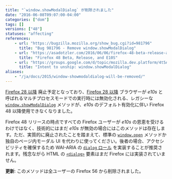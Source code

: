 ```yaml
---
title: "`window.showModalDialog` が削除されました"
date: "2016-06-08T09:07:00-04:00"
categories: ["dom"]
tags: []
versions: ["48"]
statuses: "affecting"
references:
    - url: "https://bugzilla.mozilla.org/show_bug.cgi?id=981796"
      title: "Bug 981796 - Remove window.showModalDialog"
    - url: "https://asadotzler.com/2016/06/06/firefox-48-beta-release-and-e10s/"
      title: "Firefox 48 Beta, Release, and E10S"
    - url: "https://groups.google.com/d/topic/mozilla.dev.platform/4t5AAxxrCoA/discussion"
      title: "Intent to unship: window.showModalDialog"
aliases:
    - "/ja/docs/2015/window-showmodaldialog-will-be-removed/"
---
```

[Firefox 28 以降](https://www.fxsitecompat.com/ja/docs/2013/showmodaldialog-has-been-deprecated/) 廃止予定となっており、[Firefox 28 以降](https://www.fxsitecompat.com/ja/docs/2013/showmodaldialog-has-been-deprecated/) ブラウザーが *e10s* と呼ばれるマルチプロセスモードでの実行時には無効化される、レガシーな [`window.showModalDialog`](https://developer.mozilla.org/docs/Web/API/Window/showModalDialog) メソッドが、*e10s* のデフォルト有効化に伴い Firefox 48 以降使用できなくなりました。

Firefox 48 リリースの時点ですべての Firefox ユーザーが *e10s* の恩恵を受けるわけではなく、技術的にはまだ *e10s* が無効の場合にはこのメソッドは存在します。ただ、実質的に廃止されたことを踏まえて、標準の [`window.open`](https://developer.mozilla.org/docs/Web/API/Window/open) メソッドか独自のページ内モーダル UI を代わりに使ってください。後者の場合、アクセシビリティを確保するため WAI-ARIA の [`dialog` ロール](https://developer.mozilla.org/docs/Web/Accessibility/ARIA/ARIA_Techniques/Using_the_dialog_role) を実装することが推奨されます。残念ながら HTML の [`<dialog>`](https://developer.mozilla.org/docs/Web/HTML/Element/dialog) 要素はまだ Firefox には実装されていません。

**更新**: このメソッドは全ユーザーの Firefox 56 から削除されました。
